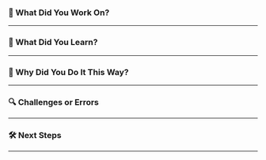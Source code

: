 ### 📌 What Did You Work On?

<!-- Brief description of what you built or changed -->

---

### 📘 What Did You Learn?

<!-- Concepts, tools, techniques, or gotchas you encountered -->

---

### 🧠 Why Did You Do It This Way?

<!-- Optional: Explain your approach, trade-offs, reasoning -->

---

### 🔍 Challenges or Errors

<!-- What tripped you up or took extra effort? How did you resolve it? -->

---

### 🛠️ Next Steps

<!-- What’s coming next? What would you improve or refactor later? -->

---
